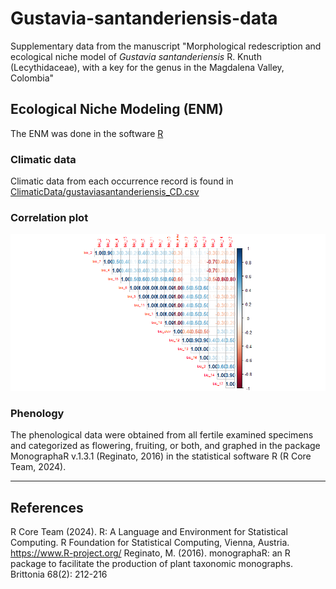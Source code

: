 # Gustavia-santanderiensis-data
Supplementary data from the manuscript "Morphological redescription and ecological niche model of <i>Gustavia santanderiensis</i> R. Knuth (Lecythidaceae), with a key for the genus in the Magdalena Valley, Colombia"

## Ecological Niche Modeling (ENM)
The ENM was done in the software [R](https://www.r-project.org/)

### Climatic data
Climatic data from each occurrence record is found in [ClimaticData/gustaviasantanderiensis_CD.csv](ClimaticData/gustaviasantanderiensis_CD.csv)

### Correlation plot
![Correlation variables](Figures/Correlation_variables.png)

### Phenology
The phenological data were obtained from all fertile examined specimens and categorized as flowering, fruiting, or both, and graphed in the package MonographaR v.1.3.1 (Reginato, 2016) in the statistical software R (R Core Team, 2024). 


---
## References


R Core Team (2024). R: A Language and Environment for Statistical Computing. R Foundation for Statistical Computing, Vienna, Austria. https://www.R-project.org/
Reginato, M. (2016). monographaR: an R package to facilitate the production of plant taxonomic monographs. Brittonia 68(2): 212-216


